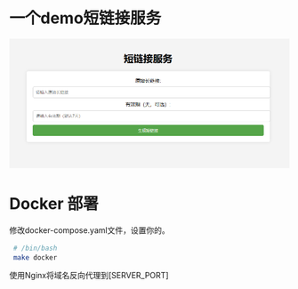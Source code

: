 # 一个demo短链接服务
![](./image/短链接服务.png)
# Docker 部署
修改docker-compose.yaml文件，设置你的。
```bash
 # /bin/bash
 make docker
```
使用Nginx将域名反向代理到[SERVER_PORT]
